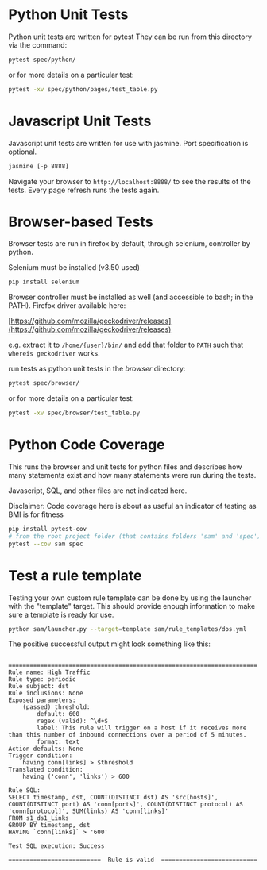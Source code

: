 # Python Unit Tests
Python unit tests are written for pytest
They can be run from this directory via the command:

```bash
pytest spec/python/
```
or for more details on a particular test:
```bash
pytest -xv spec/python/pages/test_table.py
```

# Javascript Unit Tests
Javascript unit tests are written for use with jasmine. Port specification is optional.
```bash
jasmine [-p 8888]
```
Navigate your browser to `http://localhost:8888/` to see the results of the tests. 
Every page refresh runs the tests again.

# Browser-based Tests
Browser tests are run in firefox by default, through selenium, controller by python.

Selenium must be installed (v3.50 used)
```bash
pip install selenium
```

Browser controller must be installed as well (and accessible to bash; in the PATH). Firefox driver available here:

[https://github.com/mozilla/geckodriver/releases](https://github.com/mozilla/geckodriver/releases)

e.g. extract it to `/home/{user}/bin/`
and add that folder to `PATH`
such that `whereis geckodriver` works.

run tests as python unit tests in the _browser_ directory:
```bash
pytest spec/browser/
```
or for more details on a particular test:
```bash
pytest -xv spec/browser/test_table.py
```

# Python Code Coverage
This runs the browser and unit tests for python files 
and describes how many statements exist and how many statements were run during the tests. 

Javascript, SQL, and other files are not indicated here.

Disclaimer: Code coverage here is about as useful an indicator of testing as BMI is for fitness
```bash
pip install pytest-cov
# from the root project folder (that contains folders 'sam' and 'spec'):
pytest --cov sam spec
```

# Test a rule template
Testing your own custom rule template can be done by using the launcher with the "template" target.  This should provide enough information to make sure a template is ready for use.

```bash
python sam/launcher.py --target=template sam/rule_templates/dos.yml
```

The positive successful output might look something like this:

```

======================================================================
Rule name: High Traffic
Rule type: periodic
Rule subject: dst
Rule inclusions: None
Exposed parameters:
	(passed) threshold:
		default: 600
		regex (valid): ^\d+$
		label: This rule will trigger on a host if it receives more than this number of inbound connections over a period of 5 minutes.
		format: text
Action defaults: None
Trigger condition:
	having conn[links] > $threshold
Translated condition:
	having ('conn', 'links') > 600

Rule SQL: 
SELECT timestamp, dst, COUNT(DISTINCT dst) AS 'src[hosts]', COUNT(DISTINCT port) AS 'conn[ports]', COUNT(DISTINCT protocol) AS 'conn[protocol]', SUM(links) AS 'conn[links]'
FROM s1_ds1_Links
GROUP BY timestamp, dst
HAVING `conn[links]` > '600'

Test SQL execution: Success

==========================  Rule is valid  ===========================
```